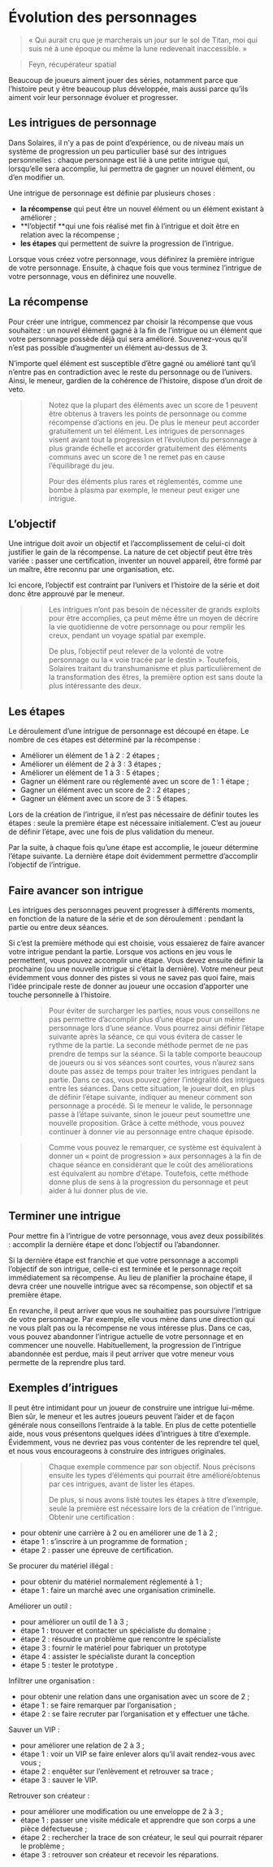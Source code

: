 # Évolution des personnages
> « Qui aurait cru que je marcherais un jour sur le sol de Titan, moi qui suis né à une époque ou même la lune redevenait inaccessible. »

> Feyn, récupérateur spatial

Beaucoup de joueurs aiment jouer des séries, notamment parce que l’histoire peut y être beaucoup plus développée, mais aussi parce qu’ils aiment voir leur personnage évoluer et progresser.

## Les intrigues de personnage
Dans Solaires, il n’y a pas de point d’expérience, ou de niveau mais un système de progression un peu particulier basé sur des intrigues personnelles : chaque personnage est lié à une petite intrigue qui, lorsqu’elle sera accomplie, lui permettra de gagner un nouvel élément, ou d’en modifier un.

Une intrigue de personnage est définie par plusieurs choses :
* **la récompense** qui peut être un nouvel élément ou un élément existant à améliorer ;
* **l’objectif **qui une fois réalisé met fin à l’intrigue et doit être en relation avec la récompense ;
* **les étapes** qui permettent de suivre la progression de l’intrigue.

Lorsque vous créez votre personnage, vous définirez la première intrigue de votre personnage. Ensuite, à chaque fois que vous terminez l’intrigue de votre personnage, vous en définirez une nouvelle.

## La récompense
Pour créer une intrigue, commencez par choisir la récompense que vous souhaitez : un nouvel élément gagné à la fin de l’intrigue ou un élément que votre personnage possède déjà qui sera amélioré. Souvenez-vous qu’il n’est pas possible d’augmenter un élément au-dessus de 3.

N’importe quel élément est susceptible d’être gagné ou amélioré tant qu’il n’entre pas en contradiction avec le reste du personnage ou de l’univers. Ainsi, le meneur, gardien de la cohérence de l’histoire, dispose d’un droit de veto.


>> Notez que la plupart des éléments avec un score de 1 peuvent être obtenus à travers les points de personnage ou comme récompense d’actions en jeu. De plus le meneur peut accorder gratuitement un tel élément. Les intrigues de personnages visent avant tout la progression et l’évolution du personnage à plus grande échelle et accorder gratuitement des éléments communs avec un score de 1 ne remet pas en cause l’équilibrage du jeu.
>> 
>> Pour des éléments plus rares et réglementés, comme une bombe à plasma par exemple, le meneur peut exiger une intrigue.
## L’objectif
Une intrigue doit avoir un objectif et l’accomplissement de celui-ci doit justifier le gain de la récompense. La nature de cet objectif peut être très variée : passer une certification, inventer un nouvel appareil, être formé par un ma&icirc;tre, être reconnu par une organisation, etc.

Ici encore, l’objectif est contraint par l’univers et l’histoire de la série et doit donc être approuvé par le meneur.


>> Les intrigues n’ont pas besoin de nécessiter de grands exploits pour être accomplies, &ccedil;a peut même être un moyen de décrire la vie quotidienne de votre personnage ou pour remplir les creux, pendant un voyage spatial par exemple.
>> 
>> De plus, l’objectif peut relever de la volonté de votre personnage ou la « voie tracée par le destin ». Toutefois, Solaires traitant du transhumanisme et plus particulièrement de la transformation des êtres, la première option est sans doute la plus intéressante des deux.
## Les étapes
Le déroulement d’une intrigue de personnage est découpé en étape. Le nombre de ces étapes est déterminé par la récompense :
* Améliorer un élément de 1 à 2 : 2 étapes ;
* Améliorer un élément de 2 à 3 : 3 étapes ;
* Améliorer un élément de 1 à 3 : 5 étapes ;
* Gagner un élément rare ou réglementé avec un score de 1 : 1 étape ;
* Gagner un élément avec un score de 2 : 2 étapes ;
* Gagner un élément avec un score de 3 : 5 étapes.

Lors de la création de l’intrigue, il n’est pas nécessaire de définir toutes les étapes : seule la première étape est nécessaire initialement. C’est au joueur de définir l’étape, avec une fois de plus validation du meneur.

Par la suite, à chaque fois qu’une étape est accomplie, le joueur détermine l’étape suivante. La dernière étape doit évidemment permettre d’accomplir l’objectif de l’intrigue.

## Faire avancer son intrigue
Les intrigues des personnages peuvent progresser à différents moments, en fonction de la nature de la série et de son déroulement : pendant la partie ou entre deux séances.

Si c’est la première méthode qui est choisie, vous essaierez de faire avancer votre intrigue pendant la partie. Lorsque vos actions en jeu vous le permettent, vous pouvez accomplir une étape. Vous devez ensuite définir la prochaine (ou une nouvelle intrigue si c’était la dernière). Votre meneur peut évidemment vous donner des pistes si vous ne savez pas quoi faire, mais l’idée principale reste de donner au joueur une occasion d’apporter une touche personnelle à l’histoire.


>> Pour éviter de surcharger les parties, nous vous conseillons ne pas permettre d’accomplir plus d’une étape pour un même personnage lors d’une séance. Vous pourrez ainsi définir l’étape suivante après la séance, ce qui vous évitera de casser le rythme de la partie.
La seconde méthode permet de ne pas prendre de temps sur la séance. Si la table comporte beaucoup de joueurs ou si vos séances sont courtes, vous n’aurez sans doute pas assez de temps pour traiter les intrigues pendant la partie. Dans ce cas, vous pouvez gérer l’intégralité des intrigues entre les séances. Dans cette situation, le joueur doit, en plus de définir l’étape suivante, indiquer au meneur comment son personnage a procédé. Si le meneur le valide, le personnage passe à l’étape suivante, sinon le joueur peut soumettre une nouvelle proposition. Grâce à cette méthode, vous pouvez continuer à donner vie au personnage entre chaque épisode.


>> Comme vous pouvez le remarquer, ce système est équivalent à donner un « point de progression » aux personnages à la fin de chaque séance en considérant que le co&ucirc;t des améliorations est équivalent au nombre d’étape. Toutefois, cette méthode donne plus de sens à la progression du personnage et peut aider à lui donner plus de vie.
## Terminer une intrigue
Pour mettre fin à l’intrigue de votre personnage, vous avez deux possibilités : accomplir la dernière étape et donc l’objectif ou l’abandonner.

Si la dernière étape est franchie et que votre personnage a accompli l’objectif de son intrigue, celle-ci est terminée et le personnage re&ccedil;oit immédiatement sa récompense. Au lieu de planifier la prochaine étape, il devra créer une nouvelle intrigue avec sa récompense, son objectif et sa première étape.

En revanche, il peut arriver que vous ne souhaitiez pas poursuivre l’intrigue de votre personnage. Par exemple, elle vous mène dans une direction qui ne vous pla&icirc;t pas ou la récompense ne vous intéresse plus. Dans ce cas, vous pouvez abandonner l’intrigue actuelle de votre personnage et en commencer une nouvelle. Habituellement, la progression de l’intrigue abandonnée est perdue, mais il peut arriver que votre meneur vous permette de la reprendre plus tard.

## Exemples d’intrigues
Il peut être intimidant pour un joueur de construire une intrigue lui-même. Bien s&ucirc;r, le meneur et les autres joueurs peuvent l’aider et de fa&ccedil;on générale nous conseillons l’entraide à la table. En plus de cette potentielle aide, nous vous présentons quelques idées d’intrigues à titre d’exemple. Évidemment, vous ne devriez pas vous contenter de les reprendre tel quel, et nous vous encourageons à construire des intrigues originales.


>> Chaque exemple commence par son objectif. Nous précisons ensuite les types d’éléments qui pourrait être amélioré/obtenus par ces intrigues, avant de lister les étapes.
>> 
>> De plus, si nous avons listé toutes les étapes à titre d’exemple, seule la première est nécessaire lors de la création de l’intrigue.
Obtenir une certification :
* pour obtenir une carrière à 2 ou en améliorer une de 1 à 2 ;
* étape 1 : s’inscrire à un programme de formation ;
* étape 2 : passer une épreuve de certification.

Se procurer du matériel illégal :
* pour obtenir du matériel normalement réglementé à 1 ;
* étape 1 : faire un marché avec une organisation criminelle.

Améliorer un outil :
* pour améliorer un outil de 1 à 3 ;
* étape 1 : trouver et contacter un spécialiste du domaine ;
* étape 2 : résoudre un problème que rencontre le spécialiste
* étape 3 : fournir le matériel pour fabriquer un prototype
* étape 4 : assister le spécialiste durant la conception
* étape 5 : tester le prototype .

Infiltrer une organisation :
* pour obtenir une relation dans une organisation avec un score de 2 ;
* étape 1 : se faire remarquer par l’organisation ;
* étape 2 : se faire recruter par l’organisation et y effectuer une tâche.

Sauver un VIP :
* pour améliorer une relation de 2 à 3 ;
* étape 1 : voir un VIP se faire enlever alors qu’il avait rendez-vous avec vous ;
* étape 2 : enquêter sur l’enlèvement et retrouver sa trace ;
* étape 3 : sauver le VIP.

Retrouver son créateur :
* pour améliorer une modification ou une enveloppe de 2 à 3 ;
* étape 1 : passer une visite médicale et apprendre que son corps a une pièce défectueuse ;
* étape 2 : rechercher la trace de son créateur, le seul qui pourrait réparer le problème ;
* étape 3 : retrouver son créateur et recevoir les réparations.